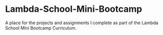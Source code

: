 # Lambda-School-Mini-Bootcamp
A place for the projects and assignments I complete as part of the Lambda School Mini Bootcamp Curriculum.

